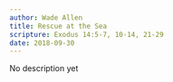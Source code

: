 ```yaml
---
author: Wade Allen
title: Rescue at the Sea
scripture: Exodus 14:5-7, 10-14, 21-29
date: 2018-09-30
---
```


No description yet
